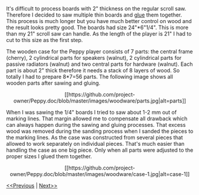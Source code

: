 It's difficult to process boards with 2" thickness on the regular scroll saw. Therefore I decided to saw multiple thin boards and [glue](https://github.com/project-owner/Peppy.doc/wiki/Gluing) them together. This process is much longer but you have much better control on wood and the result looks pretty good. The boards had size 24"*6"1/4". This is more than my 21" scroll saw can handle. As the length of the player is 21" I had to cut to this size as the first step.

The wooden case for the Peppy player consists of 7 parts: the central frame (cherry), 2 cylindrical parts for speakers (walnut), 2 cylindrical parts for passive radiators (walnut) and two central parts for hardware (walnut). Each part is about 2" thick therefore it needs a stack of 8 layers of wood. So totally I had to prepare 8*7=56 parts. The following image shows all wooden parts after sawing and gluing.

<p align="center">
[[https://github.com/project-owner/Peppy.doc/blob/master/images/woodware/parts.jpg|alt=parts]]
</p>

When I was sawing the 1/4" boards I tried to saw about 1-2 mm out of marking lines. That margin allowed me to compensate all drawback which can always happen during the sawing and gluing processes. That excess wood was removed during the sanding process when I sanded the pieces to the marking lines. As the case was constructed from several pieces that allowed to work separately on individual pieces. That's much easier than handling the case as one big piece. Only when all parts were adjusted to the proper sizes I glued them together.

<p align="center">
[[https://github.com/project-owner/Peppy.doc/blob/master/images/woodware/case-1.jpg|alt=case-1]]
</p>

[<<Previous](https://github.com/project-owner/Peppy.doc/wiki/Design) | [Next>>](https://github.com/project-owner/Peppy.doc/wiki/Gluing)